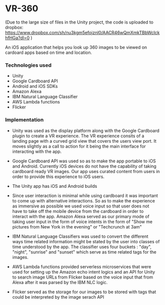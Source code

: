# VR-360

(Due to the large size of files in the Unity project, the code is uploaded to dropbox: https://www.dropbox.com/sh/nu3kgm5efojznl0/AACR46wQmXmkTBbWcIckhfHGa?dl=0 )

An iOS application that helps you look up 360 images to be viewed on cardoard apps based on time and location.

### Technologies used

* Unity
* Google Cardboard API
* Android and iOS SDKs
* Amazon Alexa
* IBM Natural Language Classifier
* AWS Lambda functions
* Flicker

### Implementation

- Unity was used as the display platform along with the Google Cardboard plugin to create a VR experience. The VR experience consits of a
landing page with a curved grid view that covers the users view port. It moves slightly as a call to action for it being the main interface
for interacting with the app.

- Google Cardboard API was used so as to make the app portable to iOS and Android. Currently iOS devices do not have the capability of taking
cardboard ready VR images. Our app uses curated content from users in order to provide this experience to iOS users. 

- The Unity app has iOS and Android builds

- Since user interaction is minimal while using cardboard it was important to come up with alternative interactions. So as to make the
experience as immersive as possible we used voice input so that user does not have to take off the mobile device from the cardboard in order
to interact with the app. Amazon Alexa served as our primary mode of taking user input in the form of voice intents in the form of
"Show me pictures from New York in the evening" or "Techcrunch at 3am"

- IBM Natural Language Classifiers was used to convert the different ways time related information might be stated by the user into classes
of time understood by the app. The classifier uses four buckets : "day", "night", "sunrise" and "sunset" which serve as time related tags 
for the images.

- AWS Lambda functions provided serverless microservices that were used for setting up the Amazon echo intent logics and an API for Unity to
search image URLs from Flicker based on the voice input that from Alexa after it was parsed by the IBM NLC logic.

- Flicker served as the storage for our images to be stored with tags that could be interpreted by the image serach API
